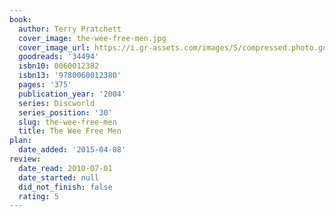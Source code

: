 ```yaml
---
book:
  author: Terry Pratchett
  cover_image: the-wee-free-men.jpg
  cover_image_url: https://i.gr-assets.com/images/S/compressed.photo.goodreads.com/books/1443764106l/34494._SY160_.jpg
  goodreads: '34494'
  isbn10: 0060012382
  isbn13: '9780060012380'
  pages: '375'
  publication_year: '2004'
  series: Discworld
  series_position: '30'
  slug: the-wee-free-men
  title: The Wee Free Men
plan:
  date_added: '2015-04-08'
review:
  date_read: 2010-07-01
  date_started: null
  did_not_finish: false
  rating: 5
---
```

